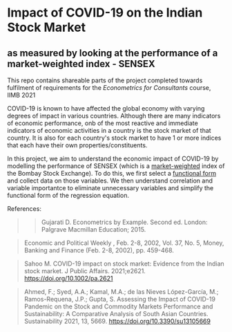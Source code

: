 # Impact of COVID-19 on the Indian Stock Market
## as measured by looking at the performance of a market-weighted index - SENSEX

This repo contains shareable parts of the project completed towards fulfilment of requirements for the *Econometrics for Consultants* course, IIMB 2021

COVID-19 is known to have affected the global economy with varying degrees of impact in various countries. Although there are many indicators of economic performance, onb of the most reactive and immediate indicators of economic activities in a country is the stock market of that country. It is also for each country's stock market to have 1 or more indices that each have their own properties/constituents.

In this project, we aim to understand the economic impact of COVID-19 by modelling the performance of SENSEX (which is a [market-weighted](https://en.wikipedia.org/wiki/Capitalization-weighted_index "Weighted-index") index of the Bombay Stock Exchange). To do this, we first select a [functional form](https://cmapskm.ihmc.us/rid=1052458916298_870839951_7777/Functional+form#:~:text=A%20functional%20form%20refers%20to,and%20regressors%20or%20explanatory%20variables.) and collect data on those variables. We then understand correlation and variable importantce to eliminate unnecessary variables and simplify the functional form of the regression equation.


References:
> > Gujarati D. Econometrics by Example. Second ed. London: Palgrave Macmillan Education; 2015.

> Economic and Political Weekly , Feb. 2-8, 2002, Vol. 37, No. 5, Money, Banking and Finance (Feb. 2-8, 2002), pp. 459-468.

> Sahoo M. COVID-19 impact on stock market: Evidence from the Indian stock market. J Public Affairs. 2021;e2621. https://doi.org/10.1002/pa.2621

> Ahmed, F.; Syed, A.A.; Kamal, M.A.; de las Nieves López-García, M.; Ramos-Requena, J.P.; Gupta, S. Assessing the Impact of COVID-19 Pandemic on the Stock and Commodity Markets Performance and Sustainability: A Comparative Analysis of South Asian Countries. Sustainability 2021, 13, 5669. https://doi.org/10.3390/su13105669